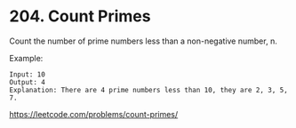 # 204. Count Primes

Count the number of prime numbers less than a non-negative number, n.

Example:

    Input: 10
    Output: 4
    Explanation: There are 4 prime numbers less than 10, they are 2, 3, 5, 7.

<https://leetcode.com/problems/count-primes/>
